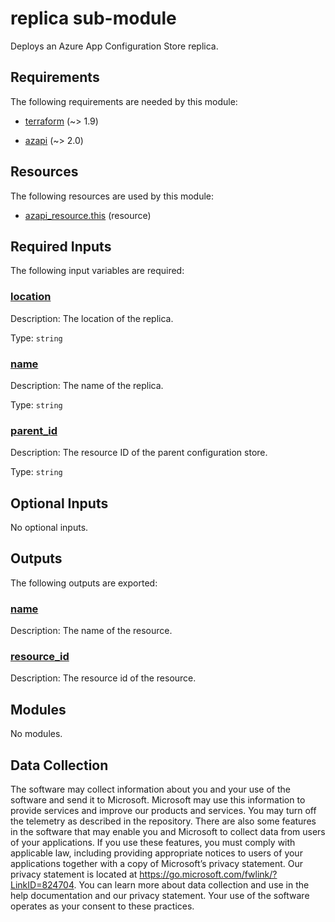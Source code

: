 <!-- BEGIN_TF_DOCS -->
# replica sub-module

Deploys an Azure App Configuration Store replica.

<!-- markdownlint-disable MD033 -->
## Requirements

The following requirements are needed by this module:

- <a name="requirement_terraform"></a> [terraform](#requirement\_terraform) (~> 1.9)

- <a name="requirement_azapi"></a> [azapi](#requirement\_azapi) (~> 2.0)

## Resources

The following resources are used by this module:

- [azapi_resource.this](https://registry.terraform.io/providers/Azure/azapi/latest/docs/resources/resource) (resource)

<!-- markdownlint-disable MD013 -->
## Required Inputs

The following input variables are required:

### <a name="input_location"></a> [location](#input\_location)

Description: The location of the replica.

Type: `string`

### <a name="input_name"></a> [name](#input\_name)

Description: The name of the replica.

Type: `string`

### <a name="input_parent_id"></a> [parent\_id](#input\_parent\_id)

Description: The resource ID of the parent configuration store.

Type: `string`

## Optional Inputs

No optional inputs.

## Outputs

The following outputs are exported:

### <a name="output_name"></a> [name](#output\_name)

Description: The name of the resource.

### <a name="output_resource_id"></a> [resource\_id](#output\_resource\_id)

Description: The resource id of the resource.

## Modules

No modules.

<!-- markdownlint-disable-next-line MD041 -->
## Data Collection

The software may collect information about you and your use of the software and send it to Microsoft. Microsoft may use this information to provide services and improve our products and services. You may turn off the telemetry as described in the repository. There are also some features in the software that may enable you and Microsoft to collect data from users of your applications. If you use these features, you must comply with applicable law, including providing appropriate notices to users of your applications together with a copy of Microsoft’s privacy statement. Our privacy statement is located at <https://go.microsoft.com/fwlink/?LinkID=824704>. You can learn more about data collection and use in the help documentation and our privacy statement. Your use of the software operates as your consent to these practices.
<!-- END_TF_DOCS -->